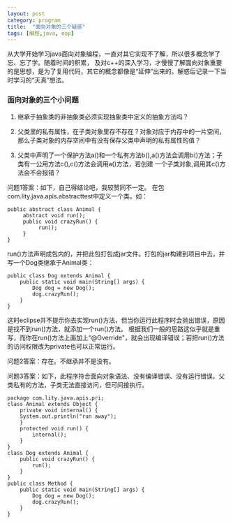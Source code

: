 ```yaml
---
layout: post
category: program
title:  "面向对象的三个疑惑"
tags: [编程,java, oop]
---
```


从大学开始学习java面向对象编程，一直对其它实现不了解，所以很多概念学了忘、忘了学。随着时间的积累， 及对c++的深入学习，才慢慢了解面向对象重要的是思想，是为了复用代码，其它的概念都像是“延伸”出来的。解惑后记录一下当时学习的“天真”想法。

<!-- more -->

### 面向对象的三个小问题

 1. 继承于抽象类的非抽象类必须实现抽象类中定义的抽象方法吗？

 1. 父类里的私有属性，在子类对象里存不存在？对象对应于内存中的一片空间，那么子类对象的内存空间中有没有保存父类中声明的私有属性的值？

 1. 父类中声明了一个保护方法a()和一个私有方法b(),a()方法会调用b()方法；子类有一公用方法c(),c()方法会调用a()方法，若创建
一个子类对象,调用其c()方法会不会报错？

问题1答案：如下，自己得结论吧，我较赞同不一定。
在包com.lity.java.apis.abstracttest中定义一个类，如：

```
public abstract class Animal {
	 abstract void run();
	 public void crazyRun() {
		  run();
	 }
}
```
run()方法声明成包内的，并把此包打包成jar文件。打包的jar构建到项目中去，并写一个Dog类继承于Animal类：

```
public class Dog extends Animal {
    public static void main(String[] args) {
        Dog dog = new Dog();
        dog.crazyRun();
    }
}
```

这时eclipse并不提示你去实现run()方法，但当你运行此程序时会抛出错误，原因是找不到run()方法，就添加一个run()方法。
根据我们一般的思路这似乎就是重写，而你在run()方法上面加上“@Override"，就会出现编译错误；若把run()方法的访问权限改为private也可以正常运行。

问题2答案：存在。不继承并不是没有。

问题3答案：如下，此程序符合面向对象语法、没有编译错误、没有运行错误。父类私有的方法，子类无法直接访问，但可间接执行。

```
package com.lity.java.apis.pri;
class Animal extends Object {
	private void internal() {
	System.out.println("run away");
	}
	protected void run() {
		internal();
	}
}
class Dog extends Animal {
	public void crazyRun() {
		run();
	}
}
public class Method {
	public static void main(String[] args) {
		Dog dog = new Dog();
		dog.crazyRun();
	}
}
```
